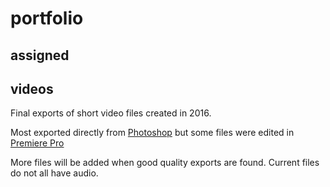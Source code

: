 # portfolio

## assigned

## videos

Final exports of short video files created in 2016. 

Most exported directly from [Photoshop](https://www.adobe.com/products/photoshop.html) but some files were edited in [Premiere Pro](https://www.adobe.com/products/premiere.html)

More files will be added when good quality exports are found. Current files do not all have audio. 

